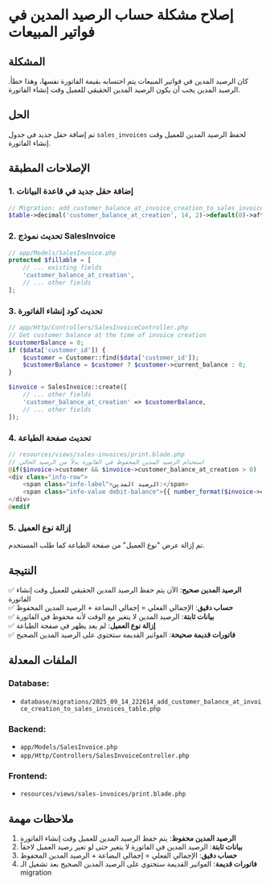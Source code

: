 # إصلاح مشكلة حساب الرصيد المدين في فواتير المبيعات

## المشكلة
كان الرصيد المدين في فواتير المبيعات يتم احتسابه بقيمة الفاتورة نفسها، وهذا خطأ. الرصيد المدين يجب أن يكون الرصيد المدين الحقيقي للعميل وقت إنشاء الفاتورة.

## الحل
تم إضافة حقل جديد في جدول `sales_invoices` لحفظ الرصيد المدين للعميل وقت إنشاء الفاتورة.

## الإصلاحات المطبقة

### 1. إضافة حقل جديد في قاعدة البيانات
```php
// Migration: add_customer_balance_at_invoice_creation_to_sales_invoices_table
$table->decimal('customer_balance_at_creation', 14, 2)->default(0)->after('total');
```

### 2. تحديث نموذج SalesInvoice
```php
// app/Models/SalesInvoice.php
protected $fillable = [
    // ... existing fields
    'customer_balance_at_creation',
    // ... other fields
];
```

### 3. تحديث كود إنشاء الفاتورة
```php
// app/Http/Controllers/SalesInvoiceController.php
// Get customer balance at the time of invoice creation
$customerBalance = 0;
if ($data['customer_id']) {
    $customer = Customer::find($data['customer_id']);
    $customerBalance = $customer ? $customer->current_balance : 0;
}

$invoice = SalesInvoice::create([
    // ... other fields
    'customer_balance_at_creation' => $customerBalance,
    // ... other fields
]);
```

### 4. تحديث صفحة الطباعة
```php
// resources/views/sales-invoices/print.blade.php
// استخدام الرصيد المدين المحفوظ في الفاتورة بدلاً من الرصيد الحالي
@if($invoice->customer && $invoice->customer_balance_at_creation > 0)
<div class="info-row">
    <span class="info-label">الرصيد المدين:</span>
    <span class="info-value debit-balance">{{ number_format($invoice->customer_balance_at_creation, 2) }} جنيه</span>
</div>
@endif
```

### 5. إزالة نوع العميل
تم إزالة عرض "نوع العميل" من صفحة الطباعة كما طلب المستخدم.

## النتيجة

✅ **الرصيد المدين صحيح**: الآن يتم حفظ الرصيد المدين الحقيقي للعميل وقت إنشاء الفاتورة  
✅ **حساب دقيق**: الإجمالي الفعلي = إجمالي البضاعة + الرصيد المدين المحفوظ  
✅ **بيانات ثابتة**: الرصيد المدين لا يتغير مع الوقت لأنه محفوظ في الفاتورة  
✅ **إزالة نوع العميل**: لم يعد يظهر في صفحة الطباعة  
✅ **فاتورات قديمة صحيحة**: الفواتير القديمة ستحتوي على الرصيد المدين الصحيح  

## الملفات المعدلة

### Database:
- `database/migrations/2025_09_14_222614_add_customer_balance_at_invoice_creation_to_sales_invoices_table.php`

### Backend:
- `app/Models/SalesInvoice.php`
- `app/Http/Controllers/SalesInvoiceController.php`

### Frontend:
- `resources/views/sales-invoices/print.blade.php`

## ملاحظات مهمة

1. **الرصيد المدين محفوظ**: يتم حفظ الرصيد المدين للعميل وقت إنشاء الفاتورة
2. **بيانات ثابتة**: الرصيد المدين في الفاتورة لا يتغير حتى لو تغير رصيد العميل لاحقاً
3. **حساب دقيق**: الإجمالي الفعلي = إجمالي البضاعة + الرصيد المدين المحفوظ
4. **فاتورات قديمة**: الفواتير القديمة ستحتوي على الرصيد المدين الصحيح بعد تشغيل الـ migration

